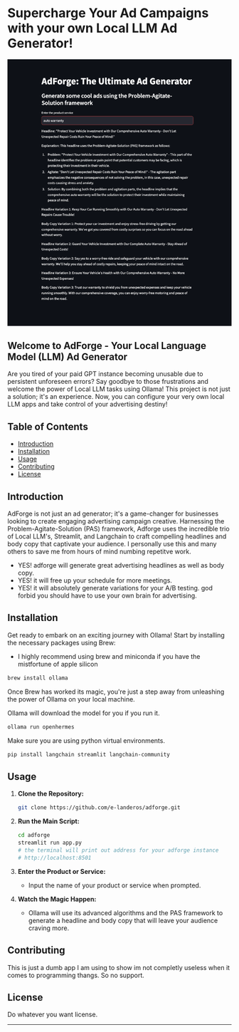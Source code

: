 # Supercharge Your Ad Campaigns with your own Local LLM Ad Generator!
[![Adforge](screenshot.png)](sample.mov)
<!-- ![Adforge in action](screenshot.png) -->

## Welcome to AdForge - Your Local Language Model (LLM) Ad Generator

Are you tired of your paid GPT instance becoming unusable due to persistent unforeseen errors? Say goodbye to those frustrations and welcome the power of Local LLM tasks using Ollama! This project is not just a solution; it's an experience. Now, you can configure your very own local LLM apps and take control of your advertising destiny!

## Table of Contents

- [Introduction](#introduction)
- [Installation](#installation)
- [Usage](#usage)
- [Contributing](#contributing)
- [License](#license)

## Introduction

AdForge is not just an ad generator; it's a game-changer for businesses looking to create engaging advertising campaign creative. Harnessing the Problem-Agitate-Solution (PAS) framework, Adforge uses the incredible trio of Local LLM's, Streamlit, and Langchain to craft compelling headlines and body copy that captivate your audience. I personally use this and many others to save me from hours of mind numbing repetitve work. 

- YES! adforge will generate great advertising headlines as well as body copy.
- YES! it will free up your schedule for more meetings.
- YES! it will absolutely generate variations for your A/B testing. god forbid you should have to use your own brain for advertising.

## Installation

Get ready to embark on an exciting journey with Ollama! Start by installing the necessary packages using Brew:
- I highly recommend using brew and miniconda if you have the mistfortune of apple silicon

```bash
brew install ollama
```

Once Brew has worked its magic, you're just a step away from unleashing the power of Ollama on your local machine.

Ollama will download the model for you if you run it.
```bash
ollama run openhermes
```

Make sure you are using python virtual environments. 
```bash
pip install langchain streamlit langchain-community
```

## Usage

1. **Clone the Repository:**
   ```bash
   git clone https://github.com/e-landeros/adforge.git
   ```

2. **Run the Main Script:**
   ```bash
   cd adforge
   streamlit run app.py
   # the terminal will print out address for your adforge instance
   # http://localhost:8501
   ```

3. **Enter the Product or Service:**
   - Input the name of your product or service when prompted.

4. **Watch the Magic Happen:**
   - Ollama will use its advanced algorithms and the PAS framework to generate a headline and body copy that will leave your audience craving more.

## Contributing

This is just a dumb app I am using to show im not completly useless when it comes to programming thangs. So no support.

## License

Do whatever you want license.

---
